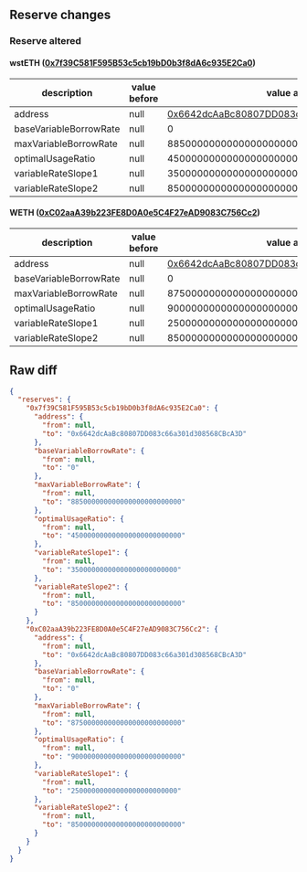 ## Reserve changes

### Reserve altered

#### wstETH ([0x7f39C581F595B53c5cb19bD0b3f8dA6c935E2Ca0](https://etherscan.io/address/0x7f39C581F595B53c5cb19bD0b3f8dA6c935E2Ca0))

| description | value before | value after |
| --- | --- | --- |
| address | null | [0x6642dcAaBc80807DD083c66a301d308568CBcA3D](https://etherscan.io/address/0x6642dcAaBc80807DD083c66a301d308568CBcA3D) |
| baseVariableBorrowRate | null | 0 |
| maxVariableBorrowRate | null | 885000000000000000000000000 |
| optimalUsageRatio | null | 450000000000000000000000000 |
| variableRateSlope1 | null | 35000000000000000000000000 |
| variableRateSlope2 | null | 850000000000000000000000000 |


#### WETH ([0xC02aaA39b223FE8D0A0e5C4F27eAD9083C756Cc2](https://etherscan.io/address/0xC02aaA39b223FE8D0A0e5C4F27eAD9083C756Cc2))

| description | value before | value after |
| --- | --- | --- |
| address | null | [0x6642dcAaBc80807DD083c66a301d308568CBcA3D](https://etherscan.io/address/0x6642dcAaBc80807DD083c66a301d308568CBcA3D) |
| baseVariableBorrowRate | null | 0 |
| maxVariableBorrowRate | null | 875000000000000000000000000 |
| optimalUsageRatio | null | 900000000000000000000000000 |
| variableRateSlope1 | null | 25000000000000000000000000 |
| variableRateSlope2 | null | 850000000000000000000000000 |


## Raw diff

```json
{
  "reserves": {
    "0x7f39C581F595B53c5cb19bD0b3f8dA6c935E2Ca0": {
      "address": {
        "from": null,
        "to": "0x6642dcAaBc80807DD083c66a301d308568CBcA3D"
      },
      "baseVariableBorrowRate": {
        "from": null,
        "to": "0"
      },
      "maxVariableBorrowRate": {
        "from": null,
        "to": "885000000000000000000000000"
      },
      "optimalUsageRatio": {
        "from": null,
        "to": "450000000000000000000000000"
      },
      "variableRateSlope1": {
        "from": null,
        "to": "35000000000000000000000000"
      },
      "variableRateSlope2": {
        "from": null,
        "to": "850000000000000000000000000"
      }
    },
    "0xC02aaA39b223FE8D0A0e5C4F27eAD9083C756Cc2": {
      "address": {
        "from": null,
        "to": "0x6642dcAaBc80807DD083c66a301d308568CBcA3D"
      },
      "baseVariableBorrowRate": {
        "from": null,
        "to": "0"
      },
      "maxVariableBorrowRate": {
        "from": null,
        "to": "875000000000000000000000000"
      },
      "optimalUsageRatio": {
        "from": null,
        "to": "900000000000000000000000000"
      },
      "variableRateSlope1": {
        "from": null,
        "to": "25000000000000000000000000"
      },
      "variableRateSlope2": {
        "from": null,
        "to": "850000000000000000000000000"
      }
    }
  }
}
```